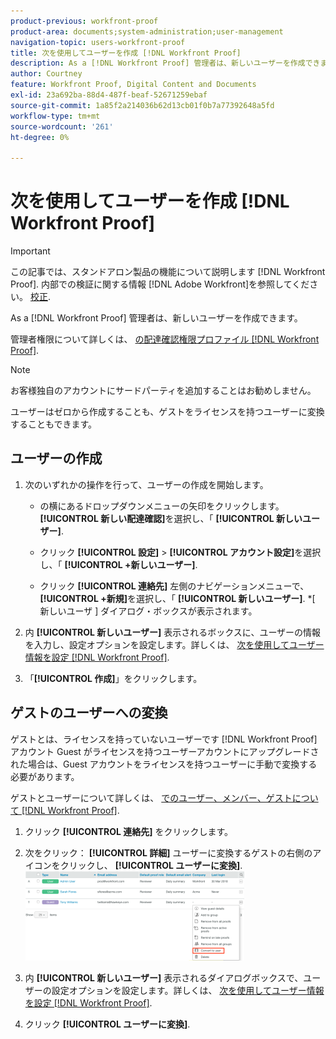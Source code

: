 ```yaml
---
product-previous: workfront-proof
product-area: documents;system-administration;user-management
navigation-topic: users-workfront-proof
title: 次を使用してユーザーを作成 [!DNL Workfront Proof]
description: As a [!DNL Workfront Proof] 管理者は、新しいユーザーを作成できます。
author: Courtney
feature: Workfront Proof, Digital Content and Documents
exl-id: 23a692ba-88d4-487f-beaf-52671259ebaf
source-git-commit: 1a85f2a214036b62d13cb01f0b7a77392648a5fd
workflow-type: tm+mt
source-wordcount: '261'
ht-degree: 0%

---
```


# 次を使用してユーザーを作成 [!DNL Workfront Proof]

>[!IMPORTANT]
>
>この記事では、スタンドアロン製品の機能について説明します [!DNL Workfront Proof]. 内部での検証に関する情報 [!DNL Adobe Workfront]を参照してください。 [校正](../../../review-and-approve-work/proofing/proofing.md).

As a [!DNL Workfront Proof] 管理者は、新しいユーザーを作成できます。

管理者権限について詳しくは、 [の配達確認権限プロファイル [!DNL Workfront Proof]](../../../workfront-proof/wp-acct-admin/account-settings/proof-perm-profiles-in-wp.md).

>[!NOTE]
>
>お客様独自のアカウントにサードパーティを追加することはお勧めしません。

ユーザーはゼロから作成することも、ゲストをライセンスを持つユーザーに変換することもできます。

## ユーザーの作成

1. 次のいずれかの操作を行って、ユーザーの作成を開始します。

   * の横にあるドロップダウンメニューの矢印をクリックします。 **[!UICONTROL 新しい配達確認]**&#x200B;を選択し、「 **[!UICONTROL 新しいユーザー]**.

   * クリック **[!UICONTROL 設定]** > **[!UICONTROL アカウント設定]**&#x200B;を選択し、「 **[!UICONTROL +新しいユーザー]**.

   * クリック **[!UICONTROL 連絡先]** 左側のナビゲーションメニューで、 **[!UICONTROL +新規]**&#x200B;を選択し、「 **[!UICONTROL 新しいユーザー]**.
*[ 新しいユーザ ] ダイアログ・ボックスが表示されます。

1. 内 **[!UICONTROL 新しいユーザー]** 表示されるボックスに、ユーザーの情報を入力し、設定オプションを設定します。詳しくは、 [次を使用してユーザー情報を設定 [!DNL Workfront Proof]](../../../workfront-proof/wp-mnguserscontacts/users/configure-user-info.md).

1. 「**[!UICONTROL 作成]**」をクリックします。

## ゲストのユーザーへの変換

ゲストとは、ライセンスを持っていないユーザーです [!DNL Workfront Proof] アカウント Guest がライセンスを持つユーザーアカウントにアップグレードされた場合は、Guest アカウントをライセンスを持つユーザーに手動で変換する必要があります。

ゲストとユーザーについて詳しくは、 [でのユーザー、メンバー、ゲストについて [!DNL Workfront Proof]](../../../workfront-proof/wp-mnguserscontacts/contacts/use-members-guests.md).

1. クリック **[!UICONTROL 連絡先]** をクリックします。
1. 次をクリック： **[!UICONTROL 詳細]** ユーザーに変換するゲストの右側のアイコンをクリックし、 **[!UICONTROL ユーザーに変換]**.
   ![Screenshot_2018-03-30_14-08-35.png](assets/screenshot-2018-03-30-14-08-35-350x143.png)

1. 内 **[!UICONTROL 新しいユーザー]** 表示されるダイアログボックスで、ユーザーの設定オプションを設定します。詳しくは、 [次を使用してユーザー情報を設定 [!DNL Workfront Proof]](../../../workfront-proof/wp-mnguserscontacts/users/configure-user-info.md).

1. クリック **[!UICONTROL ユーザーに変換]**.
